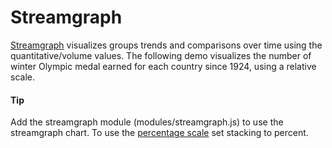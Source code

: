 # Streamgraph
[Streamgraph](https://api.highcharts.com/highcharts/plotOptions.streamgraph) visualizes groups trends and comparisons over time using the quantitative/volume values.
The following demo visualizes the number of winter Olympic medal earned for each country since 1924, using a relative scale.

####  Tip
Add the streamgraph module (modules/streamgraph.js) to use the streamgraph chart.
To use the [percentage scale](https://api.highcharts.com/highcharts/plotOptions.streamgraph.stacking) set stacking to percent.